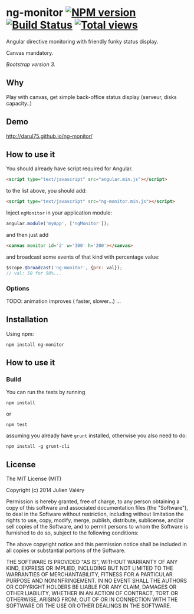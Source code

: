 ng-monitor [![NPM version](https://badge.fury.io/js/ng-monitor.png)](http://badge.fury.io/js/ng-monitor) [![Build Status](https://travis-ci.org/darul75/ng-monitor.png?branch=master)](https://travis-ci.org/darul75/ng-monitor) [![Total views](https://sourcegraph.com/api/repos/github.com/darul75/ng-monitor/counters/views.png)](https://sourcegraph.com/github.com/darul75/ng-monitor)
=====================

Angular directive monitoring with friendly funky status display.

Canvas mandatory.

*Bootstrap version 3.*

Why
------------

Play with canvas, get simple back-office status display (serveur, disks capacity..)

Demo
------------
http://darul75.github.io/ng-monitor/

How to use it
-------------

You should already have script required for Angular.

```html
<script type="text/javascript" src="angular.min.js"></script>
```

to the list above, you should add:

```html
<script type="text/javascript" src="ng-monitor.min.js"></script>
```

Inject `ngMonitor` in your application module:

```javascript
angular.module('myApp', ['ngMonitor']);
```

and then just add 

```html
<canvas monitor id='2' w='300' h='200'></canvas>
```

and broadcast some events of that kind with percentage value:

```javascript
$scope.$broadcast('ng-monitor', {prc: val});
// val: 50 for 50%...

```

### Options

TODO: animation improves ( faster, slower...)
...


Installation
------------

Using npm:

```
npm install ng-monitor

```


How to use it
-------------


### Build

You can run the tests by running

```
npm install
```
or
```
npm test
```

assuming you already have `grunt` installed, otherwise you also need to do:

```
npm install -g grunt-cli
```

## License

The MIT License (MIT)

Copyright (c) 2014 Julien Valéry

Permission is hereby granted, free of charge, to any person obtaining a copy
of this software and associated documentation files (the "Software"), to deal
in the Software without restriction, including without limitation the rights
to use, copy, modify, merge, publish, distribute, sublicense, and/or sell
copies of the Software, and to permit persons to whom the Software is
furnished to do so, subject to the following conditions:

The above copyright notice and this permission notice shall be included in
all copies or substantial portions of the Software.

THE SOFTWARE IS PROVIDED "AS IS", WITHOUT WARRANTY OF ANY KIND, EXPRESS OR
IMPLIED, INCLUDING BUT NOT LIMITED TO THE WARRANTIES OF MERCHANTABILITY,
FITNESS FOR A PARTICULAR PURPOSE AND NONINFRINGEMENT. IN NO EVENT SHALL THE
AUTHORS OR COPYRIGHT HOLDERS BE LIABLE FOR ANY CLAIM, DAMAGES OR OTHER
LIABILITY, WHETHER IN AN ACTION OF CONTRACT, TORT OR OTHERWISE, ARISING FROM,
OUT OF OR IN CONNECTION WITH THE SOFTWARE OR THE USE OR OTHER DEALINGS IN
THE SOFTWARE.




